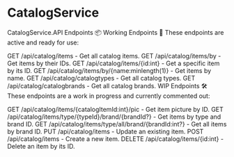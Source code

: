 # CatalogService

CatalogService.API Endpoints 📦
Working Endpoints 🚀
These endpoints are active and ready for use:

GET /api/catalog/items - Get all catalog items.
GET /api/catalog/items/by - Get items by their IDs.
GET /api/catalog/items/{id:int} - Get a specific item by its ID.
GET /api/catalog/items/by/{name:minlength(1)} - Get items by name.
GET /api/catalog/catalogtypes - Get all catalog types.
GET /api/catalog/catalogbrands - Get all catalog brands.
WIP Endpoints 🛠️
These endpoints are a work in progress and currently commented out:

GET /api/catalog/items/{catalogItemId:int}/pic - Get item picture by ID.
GET /api/catalog/items/type/{typeId}/brand/{brandId?} - Get items by type and brand ID.
GET /api/catalog/items/type/all/brand/{brandId:int?} - Get all items by brand ID.
PUT /api/catalog/items - Update an existing item.
POST /api/catalog/items - Create a new item.
DELETE /api/catalog/items/{id:int} - Delete an item by its ID.
